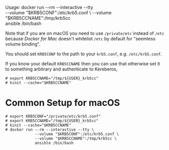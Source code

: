 Usage: docker run --rm --interactive --tty \
                  --volume "$KRB5CONF":/etc/krb5.conf \
                  --volume "$KRB5CCNAME":/tmp/krb5cc \
                  ansible /bin/bash

Note that if you are on macOS you need to use `/private/etc` instead of `/etc`
because _Docker for Mac_ doesn't whitelist `/etc` by default for "seemless
volume binding".

You should set `KRB5CONF` to the path to your `krb5.conf`, e.g.
`/etc/krb5.conf`.

If you know your default `KRB5CCNAME` then you can use that otherwise set it to
something arbitrary and authenticate to Kereberos,

    # export KRB5CCNAME="/tmp/${USER}_krb5cc"
    # kinit --cache="$KRB5CCNAME"

# Common Setup for macOS

    # export KRB5CONF="/private/etc/krb5.conf"
    # export KRB5CCNAME="/tmp/${USER}_krb5cc"
    # kinit --cache="$KRB5CCNAME"
    # docker run --rm --interactive --tty \
                 --volume "$KRB5CONF":/etc/krb5.conf \
                 --volume "$KRB5CCNAME":/tmp/krb5cc \
                 ansible /bin/bash
